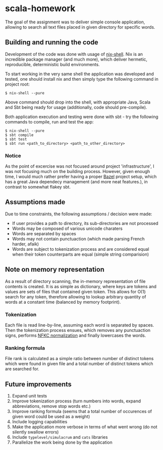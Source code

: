 # scala-homework

The goal of the assignment was to deliver simple console application,
allowing to search all text files placed in given directory for specific
words.

## Building and running the code

Development of the code was done with usage of [nix-shell](https://nixos.org/nix/).
Nix is an incredible package manager (and much more), which deliver hermetic,
reproducible, deterministic build environments.

To start working in the very same shell the application was developed and tested, 
one should install nix and then simply type the following command in project root:

```
$ nix-shell --pure

```
Above command should drop into the shell, with appropriate Java, Scala and Sbt
being ready for usage (additionally, code should pre-compile).

Both application execution and testing were done with sbt - try the following
commands to compile, run and test the app:

```
$ nix-shell --pure
$ sbt compile
$ sbt test
$ sbt run <path_to_directory> <path_to_other_directory>
```

### Notice

As the point of excercise was not focused around project 'infrastructure', I was not focusing much on the 
building process. However, given enough time, I would much rather prefer having a proper [Bazel](https://bazel.build/)
project setup, which has a great Java dependecy management (and more neat features.), in contrast
to somewhat flakey sbt.

## Assumptions made

Due to time constraints, the following assumptions / decision were made:

* If user provides a path to directory, its sub-directories are not processed
* Words may be composed of various unicode charaters
* Words are separated by spaces
* Words may not contain punctuaction (which made parsing French harder, afaik)
* Words are subject to tokenization process and are considered equal 
when their token counterparts are equal (simple string comparision)

## Note on memory representation

As a result of directory scanning, the in-memory representation of file contents is created.
It is as simple as dictionary, where keys are tokens and values are sets of files that contained 
given token. This allows for O(1) search for any token, therefore allowing to lookup arbitrary 
quantity of words at a constant time (balanced by memory footprint).

### Tokenization

Each file is read line-by-line, assuming each word is separated by spaces.
Then the tokenization process ensues, which removes any punctuaction signs,
performs [NFKC normalization](https://en.wikipedia.org/wiki/Unicode_equivalence#Normal_forms)
and finally lowercases the words.

### Ranking formula

File rank is calculated as a simple ratio between number of distinct tokens which were found in 
given file and a total number of distinct tokens which are searched for.

## Future improvements

1. Expand unit tests
2. Improve tokenization process (turn numbers into words, expand abbreviations, remove stop words etc.)
3. Improve ranking formula (seems that a total number of occurences of given word could be used as a weight)
4. Include logging capabilities
5. Make the application more verbose in terms of what went wrong (do not silently swallow errors)
6. Include ```typelevel/simulacrum``` and ```cats``` libraries
7. Parallelize the work being done by the application
